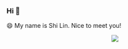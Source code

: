 ### Hi 👋

😄 My name is Shi Lin. Nice to meet you!

  <center> 
      <img align="center" src="https://github-readme-stats.vercel.app/api?username=theshi-1128" />
  </center>
<!--
**theshi-1128/theshi** is a ✨ _special_ ✨ repository because its `README.md` (this file) appears on your GitHub profile.

Here are some ideas to get you started:

- 🔭 I’m currently working on ...
- 🌱 I’m currently learning ...
- 👯 I’m looking to collaborate on ...
- 🤔 I’m looking for help with ...
- 💬 Ask me about ...
- 📫 How to reach me: ...
- 😄 Pronouns: ...
- ⚡ Fun fact: ...
-->
# theshi
